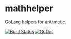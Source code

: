 # mathhelper
GoLang helpers for arithmetic.

[![Build Status](https://travis-ci.org/apaxa-io/mathhelper.svg?branch=master)](https://travis-ci.org/apaxa-io/mathhelper) [![GoDoc](https://godoc.org/github.com/apaxa-io/mathhelper?status.svg)](http://godoc.org/github.com/apaxa-io/mathhelper)
